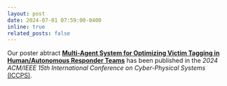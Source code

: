 ```yaml
---
layout: post
date: 2024-07-01 07:59:00-0400
inline: true
related_posts: false
---
```


Our poster abtract **[Multi-Agent System for Optimizing Victim Tagging in Human/Autonomous Responder Teams](https://ieeexplore.ieee.org/document/10571639)** has been published in the _2024 ACM/IEEE 15th International Conference on Cyber-Physical Systems_ [(ICCPS)](https://ieeexplore.ieee.org/xpl/conhome/1800417/all-proceedings).
